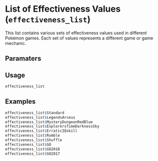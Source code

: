 # List of Effectiveness Values (`effectiveness_list`)

This list contains various sets of effectiveness values used in different Pokémon games.
Each set of values represents a different game or game mechanic.

## Paramaters



## Usage
```r
effectiveness_list
```

## Examples
```r
effectiveness_list$Standard
effectiveness_list$LegendsArceus
effectiveness_list$MysteryDungeonRedBlue
effectiveness_list$ExplorersTimeDarknessSky
effectiveness_list$ErraticIQskill
effectiveness_list$Rumble
effectiveness_list$Shuffle
effectiveness_list$GO
effectiveness_list$GO2018
effectiveness_list$GO2017
```
